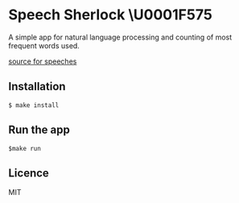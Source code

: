 # Speech Sherlock \U0001F575

A simple app for natural language processing and counting of most frequent words used.


[source for speeches](https://www.fridaysforfuture.org/greta-speeches)

## Installation
```
$ make install
```

## Run the app
```
$make run
```

## Licence
MIT
